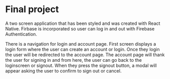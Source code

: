 # Final project 
A two screen application that has been styled and was created with React
Native. Firbase is incorporated so user can log in and out with Firebase
Authentication. 

There is a navigation for login and account page. First
screen displays a login form where the user can create an account or
login. Once they login the user will be redirected to the account page.
The account page will thank the user for signing in and from here,
the user can go back to the loginscreen or signout. When they press
the signout button, a modal will appear asking the user to confirm
to sign out or cancel. 